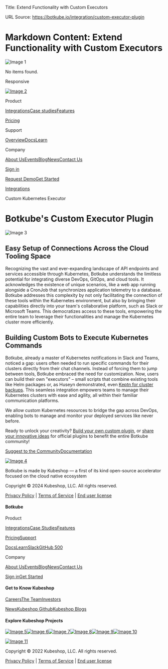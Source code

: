 Title: Extend Functionality with Custom Executors

URL Source: https://botkube.io/integration/custom-executor-plugin

Markdown Content:
Extend Functionality with Custom Executors
===============
       

![Image 1](https://cdn.prod.website-files.com/633705de6adaa38599d8e258/63ff9d464cd8d63171586062_close-white.svg)

No items found.

Responsive 

[![Image 2](https://cdn.prod.website-files.com/633705de6adaa38599d8e258/667961c259ac5b072d1c38ee_bk-logo.svg)](https://botkube.io/)

Product

[Integrations](https://botkube.io/integrations)[Case studies](https://botkube.io/case-studies)[Features](https://botkube.io/features)

[Pricing](https://botkube.io/pricing)

Support

[Overview](https://botkube.io/support)[Docs](https://docs.botkube.io/)[Learn](https://botkube.io/learn)

Company

[About Us](https://botkube.io/about)[Events](https://botkube.io/events)[Blog](https://botkube.io/blog)[News](https://botkube.io/news)[Contact Us](https://botkube.io/contact)

[Sign in](https://app.botkube.io/)

[Request Demo](https://botkube.io/demo)[Get Started](https://app.botkube.io/)

[Integrations](https://botkube.io/integrations)

Custom Kubernetes Executor

Botkube's Custom Executor Plugin
================================

![Image 3](https://cdn.prod.website-files.com/634fabb21508d6c9db9bc46f/65807deb6619cea70447048d_Custom%20Icon.png)

**Easy Setup of Connections Across the Cloud Tooling Space**
------------------------------------------------------------

Recognizing the vast and ever-expanding landscape of API endpoints and services accessible through Kubernetes, Botkube understands the limitless potential for integrating diverse DevOps, GitOps, and cloud tools. It acknowledges the existence of unique scenarios, like a web app running alongside a CronJob that synchronizes application telemetry to a database. Botkube addresses this complexity by not only facilitating the connection of these tools within the Kubernetes environment, but also by bringing their capabilities directly into your team's collaborative platform, such as Slack or Microsoft Teams. This democratizes access to these tools, empowering the entire team to leverage their functionalities and manage the Kubernetes cluster more efficiently.

Building Custom Bots to Execute Kubernetes Commands
---------------------------------------------------

Botkube, already a master of Kubernetes notifications in Slack and Teams, noticed a gap: users often needed to run specific commands for their clusters directly from their chat channels. Instead of forcing them to jump between tools, Botkube embraced the need for customization. Now, users can build their own "executors" – small scripts that combine existing tools like Helm packages or, as Huseyn demonstrated, even [Keptn for cluster backups](https://botkube.io/blog/implementing-your-own-botkube-plugin-a-real-life-use-case). This seamless integration empowers teams to manage their Kubernetes clusters with ease and agility, all within their familiar communication platforms.

We allow custom Kubernetes resources to bridge the gap across DevOps, enabling bots to manage and monitor your deployed services like never before.

Ready to unlock your creativity? [Build your own custom plugin](https://docs.botkube.io/plugin/custom-executor), or [share your innovative ideas](https://github.com/kubeshop/botkube/issues) for official plugins to benefit the entire Botkube community!

[Suggest to the Community](https://github.com/kubeshop/botkube/issues)[Documentation](https://docs.botkube.io/plugin/custom-executor)

[![Image 4](https://cdn.prod.website-files.com/633705de6adaa38599d8e258/667961c259ac5b072d1c38ee_bk-logo.svg)](https://botkube.io/integration/custom-executor-plugin#)

Botkube is made by Kubeshop — a first of its kind open-source accelerator focused on the cloud native ecosystem

[](https://www.youtube.com/playlist?list=PL2Vye-us8_x_5eqYQTBq7ZywupscaW5yA)[](https://github.com/kubeshop/botkube)[](https://twitter.com/botkube_io)[](https://www.linkedin.com/showcase/botkube/)[](https://api.botkube.io/routers/slack/v1/install)

Copyright © 2024 Kubeshop, LLC. All rights reserved.

[Privacy Policy](https://botkube.io/privacy-policy) | [Terms of Service](https://botkube.io/terms-and-conditions) | [End user license](https://kubeshop.io/end-user-license-agreement)

#### Botkube

Product

[Integrations](https://botkube.io/integrations)[Case Studies](https://botkube.io/case-studies)[Features](https://botkube.io/features)

[Pricing](https://botkube.io/pricing)[Support](https://botkube.io/support)

[Docs](https://botkube.io/integration/custom-executor-plugin#)[Learn](https://botkube.io/learn)[Slack](https://api.botkube.io/routers/slack/v1/install)[GitHub 500](https://github.com/kubeshop/botkube)

Company

[About Us](https://botkube.io/about)[Events](https://botkube.io/events)[Blog](https://botkube.io/blog)[News](https://botkube.io/news)[Contact Us](https://botkube.io/contact)

[Sign in](https://app.botkube.io/)[Get Started](https://app.botkube.io/)

#### Get to Know Kubeshop

[Careers](https://kubeshop.io/careers)[The Team](https://kubeshop.io/team)[Investors](https://kubeshop.io/investors)

[News](https://kubeshop.io/news)[Kubeshop Github](https://github.com/kubeshop)[Kubeshop Blogs](https://kubeshop.io/blog)

#### Explore Kubeshop Projects

[![Image 5](https://cdn.prod.website-files.com/633705de6adaa38599d8e258/63ee6ae9b9e5301c296d1a2f_testkube-small-logo.svg)](https://testkube.io/)[![Image 6](https://cdn.prod.website-files.com/633705de6adaa38599d8e258/63ee6ae8ebd7250c738cd959_botkube-small-logo.svg)](https://botkube.io/)[![Image 7](https://cdn.prod.website-files.com/633705de6adaa38599d8e258/63ee6aea21447463cb5bf2ca_tracetest-small-logo.svg)](https://tracetest.io/)[![Image 8](https://cdn.prod.website-files.com/633705de6adaa38599d8e258/63ee6ae94f457e2d96b7d5db_kubefirst-small-logo.svg)](https://kubefirst.io/)[![Image 9](https://cdn.prod.website-files.com/633705de6adaa38599d8e258/63ee6ae9ebd7258d418cd95a_monokle-small-logo.svg)](https://monokle.io/)[![Image 10](https://cdn.prod.website-files.com/633705de6adaa38599d8e258/63ee6aea279c4a35717825ec_kusk-small-logo.svg)](https://kusk.io/)

[![Image 11](https://cdn.prod.website-files.com/633705de6adaa38599d8e258/633814eec32051e6331c51c1_Logo-Kubeshop.svg)](https://kubeshop.io/)

Copyright © 2022 Kubeshop, LLC. All rights reserved.

[Privacy Policy](https://botkube.io/privacy-policy) | [Terms of Service](https://botkube.io/terms-and-conditions) | [End user license](https://botkube.io/integration/custom-executor-plugin#)
